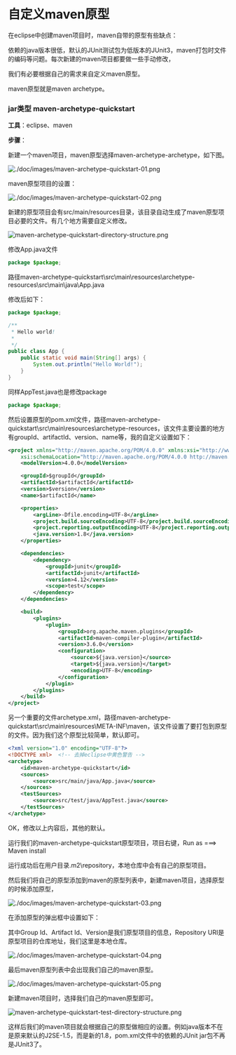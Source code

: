 # 自定义maven原型

在eclipse中创建maven项目时，maven自带的原型有些缺点：

依赖的java版本很低，默认的JUnit测试包为低版本的JUnit3，maven打包时文件的编码等问题。每次新建的maven项目都要做一些手动修改，

我们有必要根据自己的需求来自定义maven原型。

maven原型就是maven archetype。

### jar类型	maven-archetype-quickstart


**工具**：eclipse、maven

**步骤**：

新建一个maven项目，maven原型选择maven-archetype-archetype，如下图。

![./doc/images/maven-archetype-quickstart-01.png](./doc/images/maven-archetype-quickstart-01.png)

maven原型项目的设置：

![./doc/images/maven-archetype-quickstart-02.png](./doc/images/maven-archetype-quickstart-02.png)

新建的原型项目会有src/main/resources目录，该目录自动生成了maven原型项目必要的文件。有几个地方需要自定义修改。

![maven-archetype-quickstart-directory-structure.png](./doc/images/maven-archetype-quickstart-directory-structure.png)

修改App.java文件

```java
package $package;
```

路径maven-archetype-quickstart\src\main\resources\archetype-resources\src\main\java\App.java

修改后如下：

```java
package $package;

/**
 * Hello world!
 *
 */
public class App {
	public static void main(String[] args) {
		System.out.println("Hello World!");
	}
}
```

同样AppTest.java也是修改package

```java
package $package;
```

然后设置原型的pom.xml文件，路径maven-archetype-quickstart\src\main\resources\archetype-resources，该文件主要设置的地方有groupId、artifactId、version、name等，我的自定义设置如下：

```xml
<project xmlns="http://maven.apache.org/POM/4.0.0" xmlns:xsi="http://www.w3.org/2001/XMLSchema-instance"
	xsi:schemaLocation="http://maven.apache.org/POM/4.0.0 http://maven.apache.org/maven-v4_0_0.xsd">
	<modelVersion>4.0.0</modelVersion>

	<groupId>$groupId</groupId>
	<artifactId>$artifactId</artifactId>
	<version>$version</version>
	<name>$artifactId</name>

	<properties>
		<argLine>-Dfile.encoding=UTF-8</argLine>
		<project.build.sourceEncoding>UTF-8</project.build.sourceEncoding>
		<project.reporting.outputEncoding>UTF-8</project.reporting.outputEncoding>
		<java.version>1.8</java.version>
	</properties>

	<dependencies>
		<dependency>
			<groupId>junit</groupId>
			<artifactId>junit</artifactId>
			<version>4.12</version>
			<scope>test</scope>
		</dependency>
	</dependencies>

	<build>
		<plugins>
			<plugin>
				<groupId>org.apache.maven.plugins</groupId>
				<artifactId>maven-compiler-plugin</artifactId>
				<version>3.6.0</version>
				<configuration>
					<source>${java.version}</source>
					<target>${java.version}</target>
					<encoding>UTF-8</encoding>
				</configuration>
			</plugin>
		</plugins>
	</build>
</project>
```
另一个重要的文件archetype.xml，路径maven-archetype-quickstart\src\main\resources\META-INF\maven，该文件设置了要打包到原型的文件。因为我们这个原型比较简单，默认即可。

```xml
<?xml version="1.0" encoding="UTF-8"?>
<!DOCTYPE xml>	<!-- 去掉eclipse中黄色警告 -->
<archetype>
	<id>maven-archetype-quickstart</id>
	<sources>
		<source>src/main/java/App.java</source>
	</sources>
	<testSources>
		<source>src/test/java/AppTest.java</source>
	</testSources>
</archetype>

```

OK，修改以上内容后，其他的默认。

运行我们的maven-archetype-quickstart原型项目，项目右键，Run as ===> Maven install

运行成功后在用户目录.m2\repository，本地仓库中会有自己的原型项目。

然后我们将自己的原型添加到maven的原型列表中，新建maven项目，选择原型的时候添加原型，

![./doc/images/maven-archetype-quickstart-03.png](./doc/images/maven-archetype-quickstart-03.png)

在添加原型的弹出框中设置如下：

其中Group Id、Artifact Id、Version是我们原型项目的信息，Repository URI是原型项目的仓库地址，我们这里是本地仓库。

![./doc/images/maven-archetype-quickstart-04.png](./doc/images/maven-archetype-quickstart-04.png)

最后maven原型列表中会出现我们自己的maven原型。

![./doc/images/maven-archetype-quickstart-05.png](./doc/images/maven-archetype-quickstart-05.png)

新建maven项目时，选择我们自己的maven原型即可。

![maven-archetype-quickstart-test-directory-structure.png](./doc/images/maven-archetype-quickstart-test-directory-structure.png)

这样后我们的maven项目就会根据自己的原型做相应的设置。例如java版本不在是原来默认的J2SE-1.5，而是新的1.8，pom.xml文件中的依赖的JUnit jar包不再是JUnit3了。
